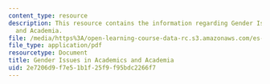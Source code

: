 ```yaml
---
content_type: resource
description: This resource contains the information regarding Gender Issues in Academics
  and Academia.
file: /media/https%3A/open-learning-course-data-rc.s3.amazonaws.com/es-242-gender-issues-in-academics-and-academia-spring-2004/2e7206d9f7e51b1f25f9f95bdc2266f7_MITES_242S04_lecs.pdf
file_type: application/pdf
resourcetype: Document
title: Gender Issues in Academics and Academia
uid: 2e7206d9-f7e5-1b1f-25f9-f95bdc2266f7
---
```

